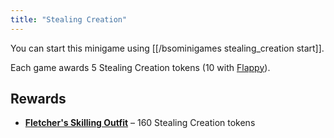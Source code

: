 ```yaml
---
title: "Stealing Creation"
---
```


You can start this minigame using [[/bsominigames stealing_creation start]].

Each game awards 5 Stealing Creation tokens (10 with [Flappy](../custom-items/pets.md#perks)).

## Rewards

- [**Fletcher's Skilling Outfit**](../skills/fletching.md#optimal-gear-setup) – 160 Stealing Creation tokens
